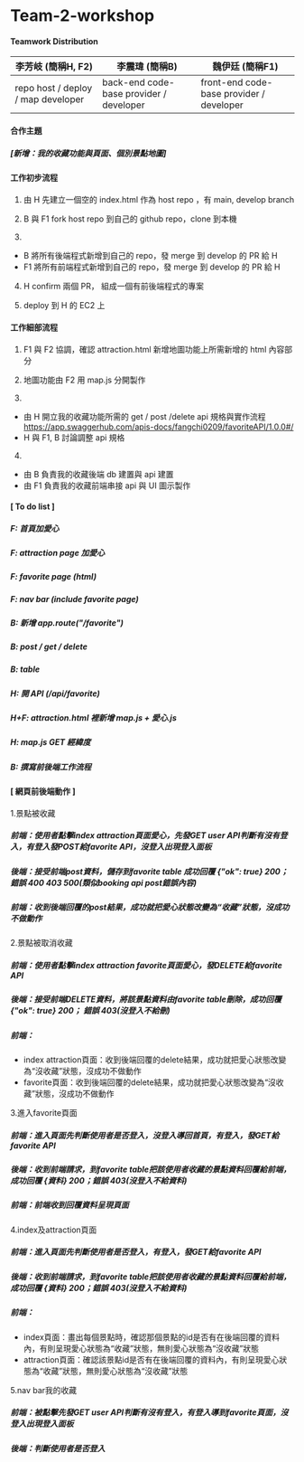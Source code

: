 # Team-2-workshop

#### Teamwork Distribution
| 李芳岐 (簡稱H, F2)                    | 李震瑋 (簡稱B)                            | 魏伊廷 (簡稱F1)                             |
|-------------------------------------|------------------------------------------|-------------------------------------------|
| repo host / deploy / map developer  | back-end code-base provider / developer  | front-end code-base provider / developer  |


#### 合作主題
##### [新增：我的收藏功能與頁面、個別景點地圖]


#### 工作初步流程

1. 由 H 先建立一個空的 index.html 作為 host repo ，有 main, develop branch

2. B 與 F1 fork host repo 到自己的 github repo，clone 到本機

3.
 - B 將所有後端程式新增到自己的 repo，發 merge 到 develop 的 PR 給 H
 - F1 將所有前端程式新增到自己的 repo，發 merge 到 develop 的 PR 給 H

4. H confirm 兩個 PR， 組成一個有前後端程式的專案

5. deploy 到 H 的 EC2 上	


#### 工作細部流程

1. F1 與 F2 協調，確認 attraction.html 新增地圖功能上所需新增的 html 內容部分

2. 地圖功能由 F2 用 map.js 分開製作

3.
 - 由 H 開立我的收藏功能所需的 get / post /delete api 規格與實作流程  https://app.swaggerhub.com/apis-docs/fangchi0209/favoriteAPI/1.0.0#/
 - H 與 F1, B 討論調整 api 規格

4.
 - 由 B 負責我的收藏後端 db 建置與 api 建置
 - 由 F1 負責我的收藏前端串接 api 與 UI 圖示製作


#### [ To do list ]
##### F: 首頁加愛心
##### F: attraction page 加愛心
##### F: favorite page (html)
##### F: nav bar (include favorite page)
##### B: 新增 app.route("/favorite")
##### B: post / get / delete
##### B: table
##### H: 開 API (/api/favorite)
##### H+F: attraction.html 裡新增 map.js + 愛心.js
##### H: map.js GET 經緯度
##### B: 撰寫前後端工作流程


#### [ 網頁前後端動作 ]

1.景點被收藏
##### 前端：使用者點擊index attraction頁面愛心，先發GET user API判斷有沒有登入，有登入發POST給favorite API，沒登入出現登入面板
##### 後端：接受前端post資料，儲存到favorite table 成功回覆 {"ok": true} 200； 錯誤 400 403 500(類似booking api post錯誤內容)
##### 前端：收到後端回覆的post結果，成功就把愛心狀態改變為“收藏”狀態，沒成功不做動作

2.景點被取消收藏
##### 前端：使用者點擊index attraction favorite頁面愛心，發DELETE給favorite API
##### 後端：接受前端DELETE資料，將該景點資料由favorite table刪除，成功回覆 {"ok": true} 200； 錯誤 403(沒登入不給刪)
##### 前端：
 * index attraction頁面：收到後端回覆的delete結果，成功就把愛心狀態改變為“沒收藏”狀態，沒成功不做動作
 * favorite頁面：收到後端回覆的delete結果，成功就把愛心狀態改變為“沒收藏”狀態，沒成功不做動作

3.進入favorite頁面
##### 前端：進入頁面先判斷使用者是否登入，沒登入導回首頁，有登入，發GET給favorite API
##### 後端：收到前端請求，到favorite table把該使用者收藏的景點資料回覆給前端，成功回覆 {資料} 200；錯誤 403(沒登入不給資料)
##### 前端：前端收到回覆資料呈現頁面

4.index及attraction頁面
##### 前端：進入頁面先判斷使用者是否登入，有登入，發GET給favorite API
##### 後端：收到前端請求，到favorite table把該使用者收藏的景點資料回覆給前端，成功回覆 {資料} 200；錯誤 403(沒登入不給資料)
##### 前端：
 * index頁面：畫出每個景點時，確認那個景點的id是否有在後端回覆的資料內，有則呈現愛心狀態為“收藏”狀態，無則愛心狀態為“沒收藏”狀態
 * attraction頁面：確認該景點id是否有在後端回覆的資料內，有則呈現愛心狀態為“收藏”狀態，無則愛心狀態為“沒收藏”狀態

5.nav bar我的收藏
##### 前端：被點擊先發GET user API判斷有沒有登入，有登入導到favorite頁面，沒登入出現登入面板
##### 後端：判斷使用者是否登入



